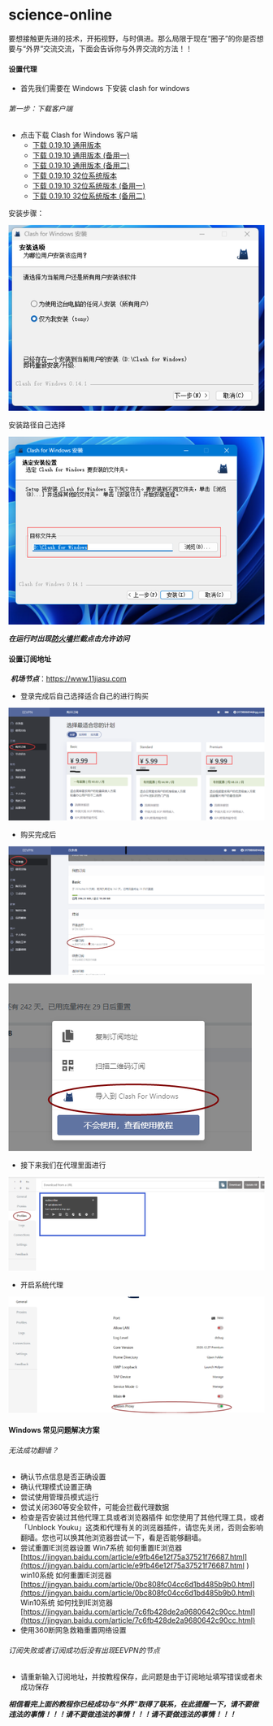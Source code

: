 #                                  science-online

​	    要想接触更先进的技术，开拓视野，与时俱进。那么局限于现在“圈子”的你是否想要与“外界”交流交流，下面会告诉你与外界交流的方法！！

#### 设置代理    

-    首先我们需要在 Windows 下安装  clash for windows  


###### 第一步：下载客户端

- 点击下载  Clash for Windows  客户端
  - [下载 0.19.10 通用版本](https://github.com/eevpn/client/releases/download/0.0.1.win/Clash.for.Windows.Setup.0.19.10.exe)
  - [下载 0.19.10 通用版本 (备用一)](https://gh.api.99988866.xyz/https://github.com/eevpn/client/releases/download/0.0.1.win/Clash.for.Windows.Setup.0.19.10.exe)
  - [下载 0.19.10 通用版本 (备用二)](https://ghproxy.com/https://github.com/eevpn/client/releases/download/0.0.1.win/Clash.for.Windows.Setup.0.19.10.exe)
  - [下载 0.19.10 32位系统版本](https://github.com/eevpn/client/releases/download/0.0.1.win/Clash.for.Windows.Setup.0.19.10.ia32.exe)
  - [下载 0.19.10 32位系统版本 (备用一)](https://gh.api.99988866.xyz/https://github.com/eevpn/client/releases/download/0.0.1.win/Clash.for.Windows.Setup.0.19.10.ia32.exe)
  - [下载 0.19.10 32位系统版本 (备用二)](https://ghproxy.com/https://github.com/eevpn/client/releases/download/0.0.1.win/Clash.for.Windows.Setup.0.19.10.ia32.exe)

安装步骤：

 ![1](../assets/img/1.png)

安装路径自己选择

 ![2](../assets/img/2.png)

 ***在运行时出现<u>防火墙</u>拦截点击允许访问***

#### 设置订阅地址

​       ***机场节点***：https://www.11jiasu.com

- 登录完成后自己选择适合自己的进行购买

![3](../assets/img/3.png)

- 购买完成后

![4](../assets/img/4.png)

 ![5](../assets/img/5.png)

- 接下来我们在代理里面进行


![6](../assets/img/6.png)

- 开启系统代理


![7](../assets/img/7.png)

#### Windows 常见问题解决方案

###### 无法成功翻墙？

- 确认节点信息是否正确设置
- 确认代理模式设置正确
- 尝试使用管理员模式运行
- 尝试关闭360等安全软件，可能会拦截代理数据
- 检查是否安装过其他代理工具或者浏览器插件
  如您使用了其他代理工具，或者「Unblock Youku」这类和代理有关的浏览器插件，请您先关闭，否则会影响翻墙。您也可以换其他浏览器尝试一下，看是否能够翻墙。
- 尝试重置IE浏览器设置
  Win7系统 如何重置IE浏览器
  [https://jingyan.baidu.com/article/e9fb46e12f75a37521f76687.html](https://jingyan.baidu.com/article/e9fb46e12f75a37521f76687.html
  )
  win10系统 如何重置IE浏览器
  [https://jingyan.baidu.com/article/0bc808fc04cc6d1bd485b9b0.html](https://jingyan.baidu.com/article/0bc808fc04cc6d1bd485b9b0.html)
  Win10系统 如何找到IE浏览器
  [https://jingyan.baidu.com/article/7c6fb428de2a9680642c90cc.html](https://jingyan.baidu.com/article/7c6fb428de2a9680642c90cc.html)
- 使用360断网急救箱重置网络设置

###### 订阅失败或者订阅成功后没有出现EEVPN的节点

- 请重新输入订阅地址，并按教程保存，此问题是由于订阅地址填写错误或者未成功保存

***相信看完上面的教程你已经成功与“外界”取得了联系，在此提醒一下，请不要做违法的事情！！！请不要做违法的事情！！！请不要做违法的事情！！！***